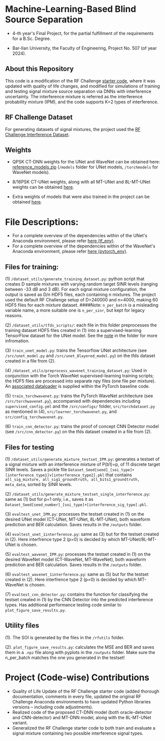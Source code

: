 # Machine-Learning-Based Blind Source Separation
- 4-th year's Final Project, for the partial fulfillment of the requirements for a B.Sc. Degree.

- Bar-Ilan University, the Faculty of Engineering, Project No. 507 (of year 2024).

## About this Repository

This code is a modification of the RF Challenge [starter code](https://github.com/RFChallenge/icassp2024rfchallenge), where it was updated with quality of life changes, and modified for simulations of training and testing signal mixture source separation via DNNs with interference uncertainty. The interference mixture is referred as the interference probability mixture (IPM), and the code supports K=2 types of interference.

## RF Challenge Dataset
For generating datasets of signal mixtures, the project used the [RF Challenge Interference Dataset](https://www.dropbox.com/scl/fi/zlvgxlhp8het8j8swchgg/dataset.zip?rlkey=4rrm2eyvjgi155ceg8gxb5fc4&dl=0).

## Weights
- QPSK CT-DNN weights for the UNet and WaveNet can be obtained here: [reference_models.zip](https://www.dropbox.com/scl/fi/890vztq67krephwyr0whb/reference_models.zip?rlkey=6yct3w8rx183f0l3ok2my6rej&dl=0)
(`/models` folder for UNet models, `/torchmodels` for WaveNet models).

- 8/16PSK CT-UNet weights, along with all MT-UNet and 8L-MT-UNet weights can be obtained [here](https://www.dropbox.com/scl/fi/gzriho4wv8zeodrswcejm/unet_models.zip?rlkey=qhejjcme6m88roktmgvlfkdyf&st=qhv4vs4t&dl=0).

- Extra weights of models that were also trained in the project can be obtained [here](https://www.dropbox.com/scl/fi/ijg3v1xfgxy7eu3vodf59/extra_models.zip?rlkey=glpxauktf53mpzy6bqr2smeck&st=n0nl2qne&dl=0).

# File Descriptions:

- For a complete overview of the dependencies within of the UNet's Anaconda environment, please refer [here (tf_env)](https://github.com/El-rod/ML-Based-Blind-Source-Seperation/blob/main/tf_env.yml).
- For a complete overview of the dependencies within of the WaveNet's Anaconda environment, please refer [here (pytorch_env)](https://github.com/El-rod/ML-Based-Blind-Source-Seperation/blob/main/pytorch_env.yml).

## Files for training:

(1) `/dataset_utils/generate_training_dataset.py`: python script that creates D sample mixtures with varying random target SINR levels (ranging between -33 dB and 3 dB). For each signal mixture configuration, the output is saved as D/n HDF5 files, each containing n mixtures. The project used the default RF Challenge setup of D=240000 and n=4000, making 60 HDF5 files for each mixture dataset. 
####Note: `n_per_batch` is a misleading variable name, a more suitable one is `n_per_sinr`, but kept for legacy reasons.

(2) `/dataset_utils/tfds_scripts/`: each file in this folder preprocesses the training dataset HDF5 files created in (1) into a supervised-learning TensorFlow dataset for the UNet model. See the [note](https://github.com/El-rod/ML-Based-Blind-Source-Seperation/blob/main/dataset_utils/tfds_scripts/NOTE.md) in the folder for more infromation.

(3) `train_unet_model.py`: trains the Tensorflow UNet architecture (see `/src/unet_model.py` and `/src/unet_8layered_model.py`) on the tfds dataset created in a file from (2).

(4)  `/dataset_utils/preprocess_wavenet_training_dataset.py`: Used in conjunction with the Torch WaveNet supervised-learning training scripts; the HDF5 files are processed into separate npy files (one file per mixture). An [associated dataloader](https://github.com/El-rod/ML-Based-Blind-Source-Seperation/blob/main/src/torchdataset.py) is supplied within the PyTorch baseline code.

(5) `train_torchwavenet.py`: trains the PyTorch WaveNet architecture (see `/src/torchwavenet.py`), accompanied with dependencies including `supervised_config.yml` and the `/src/configs/` folder,  `src/torchdataset.py` as mentioned in (4), `src/learner_torchwavenet.py`, and `src/config_torchwavenet.py`.

(6) `train_cnn_detector.py`: trains the proof of concept CNN Detector model (see `/src/cnn_detector.py`) on the tfds dataset created in a file from (2).

## Files for testing
(1) `/dataset_utils/generate_mixture_testset_IPM.py`: generates a testset of a signal mixture with an interference mixture of P(b1)=p, of 11 discrete target SINR levels. Saves a pickle file `Dataset_Seed[seed]_[soi_type]+[interference_type1]∨[interference_type2].pkl` that contains `all_sig_mixture, all_sig1_groundtruth, all_bits1_groundtruth, meta_data`, sorted by SINR levels.

(2) `/dataset_utils/generate_mixture_testset_single_interference.py`: same as (1) but for p=1 only, i.e., saves it as `Dataset_Seed[seed_number]_[soi_type]+[interference_sig_type].pkl`.

(3) `evaltest_unet_IPM.py`: processes the testset created in (1) on the desired UNet model (CT-UNet, MT-UNet, 8L-MT-UNet), both waveform prediction and BER calculation. Saves results in the `/outputs` folder.

(4) `evaltest_unet_1interference.py`: same as (3) but for the testset created in (2). Here interfrence type 2 (p=0) is decided by which MT-UNet/8L-MT-UNet is chosen.

(5) `evaltest_wavenet_IPM.py`: processes the testset created in (1) on the desired WaveNet model (CT-WaveNet, MT-WaveNet), both waveform prediction and BER calculation. Saves results in the `/outputs` folder.

(6) `evaltest_wavenet_1interference.py`: same as (5) but for the testset created in (2). Here interfrence type 2 (p=0) is decided by which MT-WaveNet is chosen.

(7) `evaltest_cnn_detector.py`: contains the function for classifying the testset created in (1) by the CNN Detector into the predicted interference types. Has additional performance testing code similar to `plot_figure_save_results.py`.

## Utility files
(1). The SOI is generated by the files in the `/rfutils` folder.
   
(2). `plot_figure_save_results.py`: calculates the MSE and BER and saves them in a `.npz` file along with pyplots in the `/outputs` folder. Make sure the n_per_batch matches the one you generated in the testset!

# Project (Code-wise) Contributions

- Quality of Life Update of the RF Challenge starter code (added thorough documentation, comments in every file, updated the original RF Challenge Anaconda environments to have updated Python libraries versions – including code adjustments).
- Realized code of the proposed CT-DNN model (both oracle-detector and CNN-detector) and MT-DNN model, along with the 8L-MT-UNet variant.
- Generalized the RF Challenge starter code to both train and evaluate a signal mixture containing two possible interference signal types.



